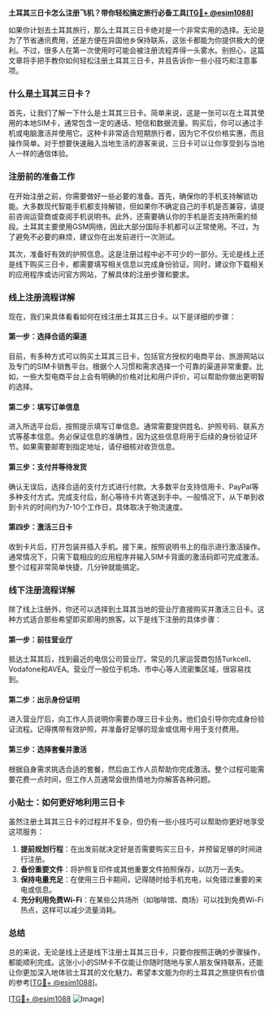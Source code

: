 **土耳其三日卡怎么注册飞机？带你轻松搞定旅行必备工具[[TG💪+ @esim1088](https://t.me/s/esim1088)]**

如果你计划去土耳其旅行，那么土耳其三日卡绝对是一个非常实用的选择。无论是为了节省通讯费用，还是方便在异国他乡保持联系，这张卡都能为你提供极大的便利。不过，很多人在第一次使用时可能会被注册流程弄得一头雾水。别担心，这篇文章将手把手教你如何轻松注册土耳其三日卡，并且告诉你一些小技巧和注意事项。

### 什么是土耳其三日卡？

首先，让我们了解一下什么是土耳其三日卡。简单来说，这是一张可以在土耳其使用的本地SIM卡，通常包含一定的通话、短信和数据流量。购买后，你可以通过手机或电脑激活并使用它。这种卡非常适合短期旅行者，因为它不仅价格实惠，而且操作简单。对于想要快速融入当地生活的游客来说，三日卡可以让你享受到与当地人一样的通信体验。

### 注册前的准备工作

在开始注册之前，你需要做好一些必要的准备。首先，确保你的手机支持解锁功能。大多数现代智能手机都支持解锁，但如果你不确定自己的手机是否兼容，请提前咨询运营商或查阅手机说明书。此外，还需要确认你的手机是否支持所需的频段。土耳其主要使用GSM网络，因此大部分国际手机都可以正常使用。不过，为了避免不必要的麻烦，建议你在出发前进行一次测试。

其次，准备好有效的护照信息。这是注册过程中必不可少的一部分。无论是线上还是线下购买三日卡，都需要填写相关信息以完成身份验证。同时，建议你下载相关的应用程序或访问官方网站，了解具体的注册步骤和要求。

### 线上注册流程详解

现在，我们来具体看看如何在线注册土耳其三日卡。以下是详细的步骤：

#### 第一步：选择合适的渠道

目前，有多种方式可以购买土耳其三日卡，包括官方授权的电商平台、旅游网站以及专门的SIM卡销售平台。根据个人习惯和需求选择一个可靠的渠道非常重要。比如，一些大型电商平台上会有明确的价格对比和用户评价，可以帮助你做出更明智的选择。

#### 第二步：填写订单信息

进入所选平台后，按照提示填写订单信息。通常需要提供姓名、护照号码、联系方式等基本信息。务必保证信息的准确性，因为这些信息将用于后续的身份验证环节。如果需要邮寄到指定地址，请仔细核对收货信息。

#### 第三步：支付并等待发货

确认无误后，选择合适的支付方式进行付款。大多数平台支持信用卡、PayPal等多种支付方式。完成支付后，耐心等待卡片寄送到手中。一般情况下，从下单到收到卡片的时间约为7-10个工作日，具体取决于物流速度。

#### 第四步：激活三日卡

收到卡片后，打开包装并插入手机。接下来，按照说明书上的指示进行激活操作。通常情况下，只需下载相应的应用程序并输入SIM卡背面的激活码即可完成激活。整个过程非常简单快捷，几分钟就能搞定。

### 线下注册流程详解

除了线上注册外，你还可以选择到土耳其当地的营业厅直接购买并激活三日卡。这种方式适合那些希望即买即用的旅客。以下是线下注册的具体步骤：

#### 第一步：前往营业厅

抵达土耳其后，找到最近的电信公司营业厅。常见的几家运营商包括Turkcell、Vodafone和AVEA。营业厅一般位于机场、市中心等人流密集区域，很容易找到。

#### 第二步：出示身份证明

进入营业厅后，向工作人员说明你需要办理三日卡业务。他们会引导你完成身份验证流程。记得携带有效护照，并准备好足够的现金或信用卡用于支付费用。

#### 第三步：选择套餐并激活

根据自身需求挑选合适的套餐，然后由工作人员帮助你完成激活。整个过程可能需要花费一点时间，但工作人员通常会很热情地为你解答各种问题。

### 小贴士：如何更好地利用三日卡

虽然注册土耳其三日卡的过程并不复杂，但仍有一些小技巧可以帮助你更好地享受这项服务：

1. **提前规划行程**：在出发前就决定好是否需要购买三日卡，并预留足够的时间进行注册。
2. **备份重要文件**：将护照复印件或其他重要文件拍照保存，以防万一丢失。
3. **保持电量充足**：在使用三日卡期间，记得随时给手机充电，以免错过重要的来电或信息。
4. **充分利用免费Wi-Fi**：在某些公共场所（如咖啡馆、商场）可以找到免费Wi-Fi热点，这样可以减少流量消耗。

### 总结

总的来说，无论是线上还是线下注册土耳其三日卡，只要你按照正确的步骤操作，都能顺利完成。这张小小的SIM卡不仅能让你随时随地与家人朋友保持联系，还能让你更加深入地体验土耳其的文化魅力。希望本文能为你的土耳其之旅提供有价值的参考[[TG💪+ @esim1088](https://t.me/s/esim1088)]。

[[TG💪+ @esim1088](https://t.me/s/esim1088) ![Image](https://i.postimg.cc/4NQfJmqS/Snipaste-2025-05-13-00-14-12.png)]